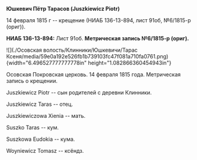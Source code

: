 **Юшкевич Пётр Тарасов (Juszkiewicz Piotr)**

14 февраля 1815 г -- крещение (НИАБ 136-13-894, лист 91об, №6/1815-р
(ориг)).

**НИАБ 136-13-894:** Лист 91об. **Метрическая запись №6/1815-р (ориг).**

![](./Осовская волость/Клинники/Юшкевичи/Тарас Ксеня/media/59e0a192e526fb1b739103fc47f081a710fa0761.png){width="6.496527777777778in"
height="1.082866360454943in"}

Осовская Покровская церковь. 14 февраля 1815 года. Метрическая запись о
крещении.

Juszkiewicz Piotr -- сын родителей с деревни Клинники.

Juszkiewicz Taras -- отец.

Juszkiewiczowa Xienia -- мать.

Suszko Taras -- кум.

Suszkowa Eudokia -- кума.

Woyniewicz Tomasz -- ксёндз.
